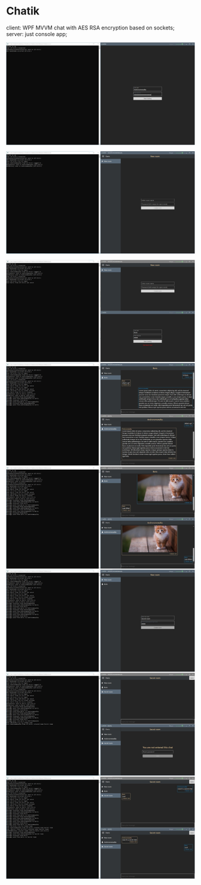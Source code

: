 # Chatik

client: WPF MVVM chat with AES RSA encryption based on sockets;<br>
server: just console app;

![Chatik_1.jpg](Screenshots/Chatik_1.jpg)

![Chatik_2.jpg](Screenshots/Chatik_2.jpg)

![Chatik_3.jpg](Screenshots/Chatik_3.jpg)<br>
![Chatik_4.jpg](Screenshots/Chatik_4.jpg)<br>
![Chatik_5.jpg](Screenshots/Chatik_5.jpg)<br>
![Chatik_6.jpg](Screenshots/Chatik_6.jpg)<br>
![Chatik_7.jpg](Screenshots/Chatik_7.jpg)<br>
![Chatik_8.jpg](Screenshots/Chatik_8.jpg)
